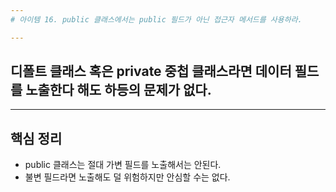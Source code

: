 ```yaml
---
# 아이템 16. public 클래스에서는 public 필드가 아닌 접근자 메서드를 사용하라.

---
```

## 디폴트 클래스 혹은 private 중첩 클래스라면 데이터 필드를 노출한다 해도 하등의 문제가 없다.

---
## 핵심 정리
- public 클래스는 절대 가변 필드를 노출해서는 안된다.
- 불변 필드라면 노출해도 덜 위험하지만 안심할 수는 없다.